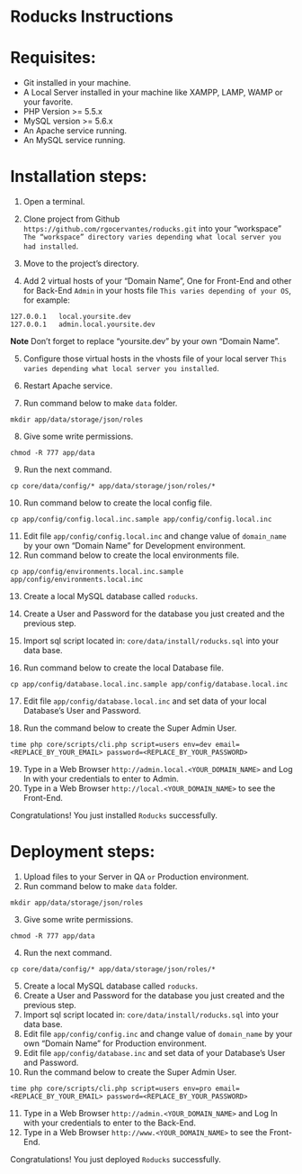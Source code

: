 # Roducks Instructions

# Requisites:

* Git installed in your machine.
* A Local Server installed in your machine like XAMPP, LAMP, WAMP or your favorite.
* PHP Version >= 5.5.x
* MySQL version >= 5.6.x
* An Apache service running.
* An MySQL service running.

# Installation steps:

1. Open a terminal.
2. Clone project from Github `https://github.com/rgocervantes/roducks.git` into your “workspace” `The “workspace” directory varies depending what local server you had installed`.
3. Move to the project’s directory.

4. Add 2 virtual hosts of your “Domain Name”, One for Front-End and other for Back-End `Admin` in your hosts file `This varies depending of your OS`, for example:
```
127.0.0.1	local.yoursite.dev
127.0.0.1	admin.local.yoursite.dev
```
**Note** Don’t forget to replace “yoursite.dev” by your own “Domain Name”.

5. Configure those virtual hosts in the vhosts file of your local server `This varies depending what local server you installed`.
6. Restart Apache service.

7. Run command below to make `data` folder.
```
mkdir app/data/storage/json/roles
```
8. Give some write permissions.
```
chmod -R 777 app/data
```
9. Run the next command.
```
cp core/data/config/* app/data/storage/json/roles/*
```
10. Run command below to create the local config file.
```
cp app/config/config.local.inc.sample app/config/config.local.inc
```
11. Edit file `app/config/config.local.inc` and change value of `domain_name` by your own “Domain Name” for Development environment.
12. Run command below to create the local environments file.
```
cp app/config/environments.local.inc.sample app/config/environments.local.inc
```
13. Create a local MySQL database called `roducks`.
14. Create a User and Password for the database you just created and the previous step.
15. Import sql script located in: `core/data/install/roducks.sql` into your data base.

16. Run command below to create the local Database file.
```
cp app/config/database.local.inc.sample app/config/database.local.inc
```
17. Edit file `app/config/database.local.inc` and set data of your local Database’s User and Password.

18. Run the command below to create the Super Admin User.
```
time php core/scripts/cli.php script=users env=dev email=<REPLACE_BY_YOUR_EMAIL> password=<REPLACE_BY_YOUR_PASSWORD>
```
19. Type in a Web Browser `http://admin.local.<YOUR_DOMAIN_NAME>` and Log In with your credentials to enter to Admin.
20. Type in a Web Browser `http://local.<YOUR_DOMAIN_NAME>` to see the Front-End.

Congratulations! You just installed `Roducks` successfully.

# Deployment steps:

1. Upload files to your Server in QA `or` Production environment.
2. Run command below to make `data` folder.
```
mkdir app/data/storage/json/roles
```
3. Give some write permissions.
```
chmod -R 777 app/data
```
4. Run the next command.
```
cp core/data/config/* app/data/storage/json/roles/*
```
5. Create a local MySQL database called `roducks`.
6. Create a User and Password for the database you just created and the previous step.
7. Import sql script located in: `core/data/install/roducks.sql` into your data base.
8. Edit file `app/config/config.inc` and change value of `domain_name` by your own “Domain Name” for Production environment.
9. Edit file `app/config/database.inc` and set data of your Database’s User and Password.
10. Run the command below to create the Super Admin User.
```
time php core/scripts/cli.php script=users env=pro email=<REPLACE_BY_YOUR_EMAIL> password=<REPLACE_BY_YOUR_PASSWORD>
```
11. Type in a Web Browser `http://admin.<YOUR_DOMAIN_NAME>` and Log In with your credentials to enter to the Back-End.
12. Type in a Web Browser `http://www.<YOUR_DOMAIN_NAME>` to see the Front-End.

Congratulations! You just deployed `Roducks` successfully.

